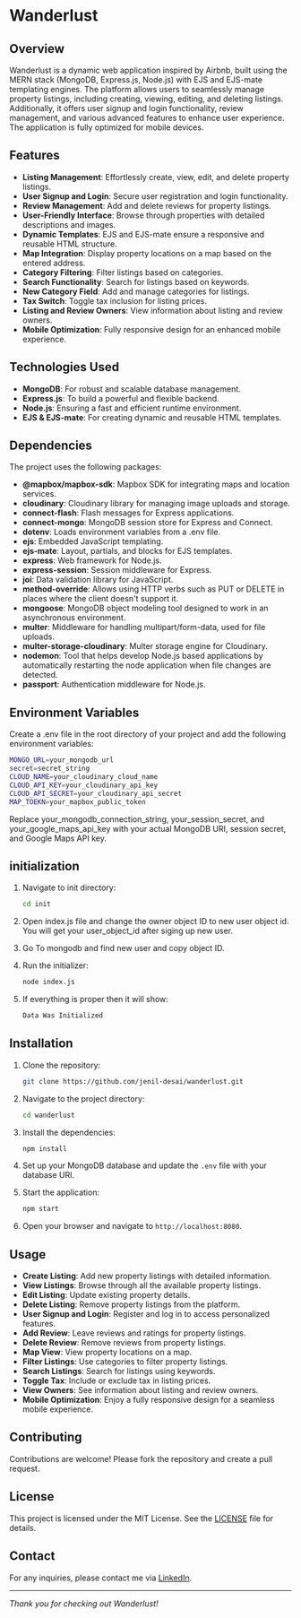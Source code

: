 # Wanderlust

## Overview

Wanderlust is a dynamic web application inspired by Airbnb, built using the MERN stack (MongoDB, Express.js, Node.js) with EJS and EJS-mate templating engines. The platform allows users to seamlessly manage property listings, including creating, viewing, editing, and deleting listings. Additionally, it offers user signup and login functionality, review management, and various advanced features to enhance user experience. The application is fully optimized for mobile devices.

## Features

- **Listing Management**: Effortlessly create, view, edit, and delete property listings.
- **User Signup and Login**: Secure user registration and login functionality.
- **Review Management**: Add and delete reviews for property listings.
- **User-Friendly Interface**: Browse through properties with detailed descriptions and images.
- **Dynamic Templates**: EJS and EJS-mate ensure a responsive and reusable HTML structure.
- **Map Integration**: Display property locations on a map based on the entered address.
- **Category Filtering**: Filter listings based on categories.
- **Search Functionality**: Search for listings based on keywords.
- **New Category Field**: Add and manage categories for listings.
- **Tax Switch**: Toggle tax inclusion for listing prices.
- **Listing and Review Owners**: View information about listing and review owners.
- **Mobile Optimization**: Fully responsive design for an enhanced mobile experience.

## Technologies Used

- **MongoDB**: For robust and scalable database management.
- **Express.js**: To build a powerful and flexible backend.
- **Node.js**: Ensuring a fast and efficient runtime environment.
- **EJS & EJS-mate**: For creating dynamic and reusable HTML templates.

## Dependencies

The project uses the following packages:

- **@mapbox/mapbox-sdk**: Mapbox SDK for integrating maps and location services.
- **cloudinary**: Cloudinary library for managing image uploads and storage.
- **connect-flash**: Flash messages for Express applications.
- **connect-mongo**: MongoDB session store for Express and Connect.
- **dotenv**: Loads environment variables from a .env file.
- **ejs**: Embedded JavaScript templating.
- **ejs-mate**: Layout, partials, and blocks for EJS templates.
- **express**: Web framework for Node.js.
- **express-session**: Session middleware for Express.
- **joi**: Data validation library for JavaScript.
- **method-override**: Allows using HTTP verbs such as PUT or DELETE in places where the client doesn't support it.
- **mongoose**: MongoDB object modeling tool designed to work in an asynchronous environment.
- **multer**: Middleware for handling multipart/form-data, used for file uploads.
- **multer-storage-cloudinary**: Multer storage engine for Cloudinary.
- **nodemon**: Tool that helps develop Node.js based applications by automatically restarting the node application when file changes are detected.
- **passport**: Authentication middleware for Node.js.

## Environment Variables

Create a .env file in the root directory of your project and add the following environment variables:

```bash
MONGO_URL=your_mongodb_url
secret=secret_string
CLOUD_NAME=your_cloudinary_cloud_name
CLOUD_API_KEY=your_cloudinary_api_key
CLOUD_API_SECRET=your_cloudinary_api_secret
MAP_TOEKN=your_mapbox_public_token
```

Replace your_mongodb_connection_string, your_session_secret, and your_google_maps_api_key with your actual MongoDB URI, session secret, and Google Maps API key.

## initialization

1. Navigate to init directory:

   ```bash
   cd init
   ```

2. Open index.js file and change the owner object ID to new user object id. You will get your user_object_id after siging up new user.

3. Go To mongodb and find new user and copy object ID.

4. Run the initializer:

   ```bash
   node index.js
   ```

5. If everything is proper then it will show:

   ```bash
   Data Was Initialized
   ```

## Installation

1. Clone the repository:

   ```bash
   git clone https://github.com/jenil-desai/wanderlust.git
   ```

2. Navigate to the project directory:

   ```bash
   cd wanderlust
   ```

3. Install the dependencies:

   ```bash
   npm install
   ```

4. Set up your MongoDB database and update the `.env` file with your database URI.

5. Start the application:

   ```bash
   npm start
   ```

6. Open your browser and navigate to `http://localhost:8080`.

## Usage

- **Create Listing**: Add new property listings with detailed information.
- **View Listings**: Browse through all the available property listings.
- **Edit Listing**: Update existing property details.
- **Delete Listing**: Remove property listings from the platform.
- **User Signup and Login**: Register and log in to access personalized features.
- **Add Review**: Leave reviews and ratings for property listings.
- **Delete Review**: Remove reviews from property listings.
- **Map View**: View property locations on a map.
- **Filter Listings**: Use categories to filter property listings.
- **Search Listings**: Search for listings using keywords.
- **Toggle Tax**: Include or exclude tax in listing prices.
- **View Owners**: See information about listing and review owners.
- **Mobile Optimization**: Enjoy a fully responsive design for a seamless mobile experience.

## Contributing

Contributions are welcome! Please fork the repository and create a pull request.

## License

This project is licensed under the MIT License. See the [LICENSE](LICENSE) file for details.

## Contact

For any inquiries, please contact me via [LinkedIn](https://www.linkedin.com/in/desaijenil).

---

_Thank you for checking out Wanderlust!_
